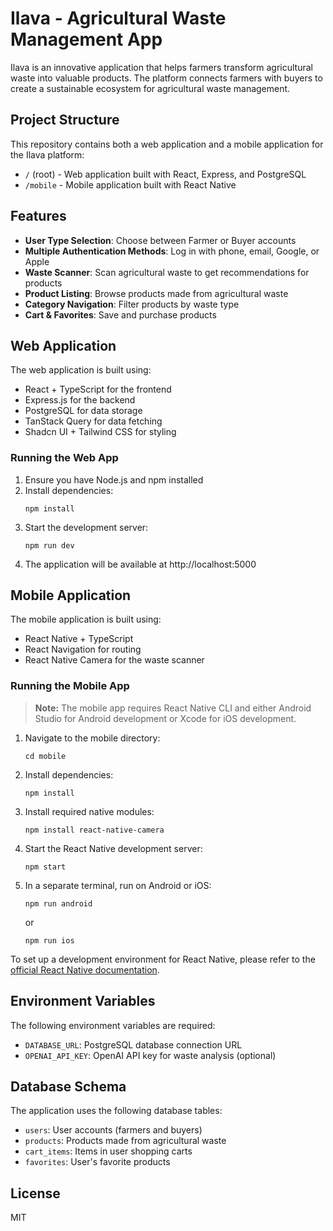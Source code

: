 # Ilava - Agricultural Waste Management App

Ilava is an innovative application that helps farmers transform agricultural waste into valuable products. The platform connects farmers with buyers to create a sustainable ecosystem for agricultural waste management.

## Project Structure

This repository contains both a web application and a mobile application for the Ilava platform:

- `/` (root) - Web application built with React, Express, and PostgreSQL
- `/mobile` - Mobile application built with React Native

## Features

- **User Type Selection**: Choose between Farmer or Buyer accounts
- **Multiple Authentication Methods**: Log in with phone, email, Google, or Apple
- **Waste Scanner**: Scan agricultural waste to get recommendations for products
- **Product Listing**: Browse products made from agricultural waste
- **Category Navigation**: Filter products by waste type
- **Cart & Favorites**: Save and purchase products

## Web Application

The web application is built using:

- React + TypeScript for the frontend
- Express.js for the backend
- PostgreSQL for data storage
- TanStack Query for data fetching
- Shadcn UI + Tailwind CSS for styling

### Running the Web App

1. Ensure you have Node.js and npm installed
2. Install dependencies:
   ```
   npm install
   ```
3. Start the development server:
   ```
   npm run dev
   ```
4. The application will be available at http://localhost:5000

## Mobile Application

The mobile application is built using:

- React Native + TypeScript
- React Navigation for routing
- React Native Camera for the waste scanner

### Running the Mobile App

> **Note:** The mobile app requires React Native CLI and either Android Studio for Android development or Xcode for iOS development.

1. Navigate to the mobile directory:
   ```
   cd mobile
   ```
2. Install dependencies:
   ```
   npm install
   ```
3. Install required native modules:
   ```
   npm install react-native-camera
   ```
4. Start the React Native development server:
   ```
   npm start
   ```
5. In a separate terminal, run on Android or iOS:
   ```
   npm run android
   ```
   or
   ```
   npm run ios
   ```

To set up a development environment for React Native, please refer to the [official React Native documentation](https://reactnative.dev/docs/environment-setup).

## Environment Variables

The following environment variables are required:

- `DATABASE_URL`: PostgreSQL database connection URL
- `OPENAI_API_KEY`: OpenAI API key for waste analysis (optional)

## Database Schema

The application uses the following database tables:

- `users`: User accounts (farmers and buyers)
- `products`: Products made from agricultural waste
- `cart_items`: Items in user shopping carts
- `favorites`: User's favorite products

## License

MIT